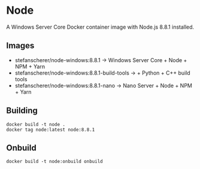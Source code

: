 # Node

A Windows Server Core Docker container image with Node.js 8.8.1 installed.

## Images

- stefanscherer/node-windows:8.8.1 -> Windows Server Core + Node + NPM + Yarn
- stefanscherer/node-windows:8.8.1-build-tools -> + Python + C++ build tools
- stefanscherer/node-windows:8.8.1-nano -> Nano Server + Node + NPM + Yarn

## Building

```
docker build -t node .
docker tag node:latest node:8.8.1
```

## Onbuild

```
docker build -t node:onbuild onbuild
```
